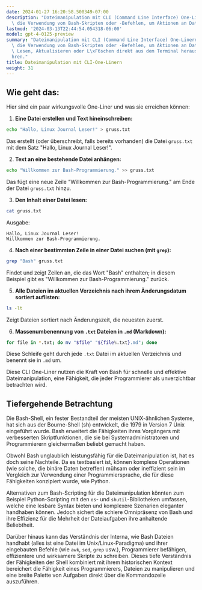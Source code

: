 ```yaml
---
date: 2024-01-27 16:20:58.500349-07:00
description: "Dateimanipulation mit CLI (Command Line Interface) One-Linern beinhaltet\
  \ die Verwendung von Bash-Skripten oder -Befehlen, um Aktionen an Dateien wie\u2026"
lastmod: '2024-03-13T22:44:54.054318-06:00'
model: gpt-4-0125-preview
summary: "Dateimanipulation mit CLI (Command Line Interface) One-Linern beinhaltet\
  \ die Verwendung von Bash-Skripten oder -Befehlen, um Aktionen an Dateien wie Erstellen,\
  \ Lesen, Aktualisieren oder L\xF6schen direkt aus dem Terminal heraus durchzuf\xFC\
  hren."
title: Dateimanipulation mit CLI-One-Linern
weight: 31
---
```


## Wie geht das:
Hier sind ein paar wirkungsvolle One-Liner und was sie erreichen können:

1. **Eine Datei erstellen und Text hineinschreiben:**
```Bash
echo "Hallo, Linux Journal Leser!" > gruss.txt
```
Das erstellt (oder überschreibt, falls bereits vorhanden) die Datei `gruss.txt` mit dem Satz "Hallo, Linux Journal Leser!".

2. **Text an eine bestehende Datei anhängen:**
```Bash
echo "Willkommen zur Bash-Programmierung." >> gruss.txt
```
Das fügt eine neue Zeile "Willkommen zur Bash-Programmierung." am Ende der Datei `gruss.txt` hinzu.

3. **Den Inhalt einer Datei lesen:**
```Bash
cat gruss.txt
```
Ausgabe:
```
Hallo, Linux Journal Leser!
Willkommen zur Bash-Programmierung.
```

4. **Nach einer bestimmten Zeile in einer Datei suchen (mit `grep`):**
```Bash
grep "Bash" gruss.txt
```
Findet und zeigt Zeilen an, die das Wort "Bash" enthalten; in diesem Beispiel gibt es "Willkommen zur Bash-Programmierung." zurück.

5. **Alle Dateien im aktuellen Verzeichnis nach ihrem Änderungsdatum sortiert auflisten:**
```Bash
ls -lt
```
Zeigt Dateien sortiert nach Änderungszeit, die neuesten zuerst.

6. **Massenumbenennung von `.txt` Dateien in `.md` (Markdown):**
```Bash
for file in *.txt; do mv "$file" "${file%.txt}.md"; done
```
Diese Schleife geht durch jede `.txt` Datei im aktuellen Verzeichnis und benennt sie in `.md` um.

Diese CLI One-Liner nutzen die Kraft von Bash für schnelle und effektive Dateimanipulation, eine Fähigkeit, die jeder Programmierer als unverzichtbar betrachten wird.

## Tiefergehende Betrachtung
Die Bash-Shell, ein fester Bestandteil der meisten UNIX-ähnlichen Systeme, hat sich aus der Bourne-Shell (sh) entwickelt, die 1979 in Version 7 Unix eingeführt wurde. Bash erweitert die Fähigkeiten ihres Vorgängers mit verbesserten Skriptfunktionen, die sie bei Systemadministratoren und Programmierern gleichermaßen beliebt gemacht haben.

Obwohl Bash unglaublich leistungsfähig für die Dateimanipulation ist, hat es doch seine Nachteile. Da es textbasiert ist, können komplexe Operationen (wie solche, die binäre Daten betreffen) mühsam oder ineffizient sein im Vergleich zur Verwendung einer Programmiersprache, die für diese Fähigkeiten konzipiert wurde, wie Python.

Alternativen zum Bash-Scripting für die Dateimanipulation könnten zum Beispiel Python-Scripting mit den `os`- und `shutil`-Bibliotheken umfassen, welche eine lesbare Syntax bieten und komplexere Szenarien eleganter handhaben können. Jedoch sichert die schiere Omnipräsenz von Bash und ihre Effizienz für die Mehrheit der Dateiaufgaben ihre anhaltende Beliebtheit.

Darüber hinaus kann das Verständnis der Interna, wie Bash Dateien handhabt (alles ist eine Datei im Unix/Linux-Paradigma) und ihrer eingebauten Befehle (wie `awk`, `sed`, `grep` usw.), Programmierer befähigen, effizientere und wirksamere Skripte zu schreiben. Dieses tiefe Verständnis der Fähigkeiten der Shell kombiniert mit ihrem historischen Kontext bereichert die Fähigkeit eines Programmierers, Dateien zu manipulieren und eine breite Palette von Aufgaben direkt über die Kommandozeile auszuführen.
